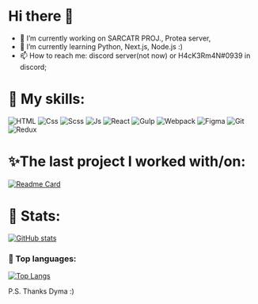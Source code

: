 <!-- ![Banner](./img3.jpg) -->

<h1>Hi there 👋 </h1>

- 🔭 I’m currently working on SARCATR PROJ., Protea server, 
- 🌱 I’m currently learning Python, Next.js, Node.js :)
- 📫 How to reach me: discord server(not now) or H4cK3Rm4N#0939 in discord;




<h1> 🧰 My skills: </h1>

![HTML](https://img.shields.io/badge/-Html-423189?style=for-the-badge&logo=html5&logoColor=E34F26)
![Css](https://img.shields.io/badge/-Css-423189?style=for-the-badge&logo=css3&logoColor=5c98f2)
![Scss](https://img.shields.io/badge/-SCSS-423189?style=for-the-badge&logo=SASS)
![Js](https://img.shields.io/badge/-JavaScript-423189?style=for-the-badge&logo=JavaScript)
![React](https://img.shields.io/badge/react-423189?style=for-the-badge&logo=react)
![Gulp](https://img.shields.io/badge/-gulp-423189?style=for-the-badge&logo=gulp)
![Webpack](https://img.shields.io/badge/-webpack-423189?style=for-the-badge&logo=webpack)
![Figma](https://img.shields.io/badge/-figma-423189?style=for-the-badge&logo=figma&logoColor=c44)
![Git](https://img.shields.io/badge/-git-423189?style=for-the-badge&logo=git)
![Redux](https://img.shields.io/badge/-redux-423189?style=for-the-badge&logo=redux)
<!-- ![NextJs](https://img.shields.io/badge/-redux-423189?style=for-the-badge&logo=nextjs) -->


<h1>✨The last project I worked with/on: </h1>


[![Readme Card](https://github-readme-stats.vercel.app/api/pin/?username=DmytroKolisnyk2&repo=archetypes-testing&theme=radical)](https://github.com/DmytroKolisnyk2/archetypes-testing)





<h1> 🎊 Stats: </h1>

[![GitHub stats](https://github-readme-stats.vercel.app/api?username=MaxPopsuy&show_icons=true&theme=radical)](https://github.com/MaxPopsuy)

### 🎊 Top languages:

[![Top Langs](https://github-readme-stats.vercel.app/api/top-langs/?username=MaxPopsuy&layout=compact&theme=radical)](https://github.com/MaxPopsuy)
<!--
**MaxPopsuy/MaxPopsuy** is a ✨ _special_ ✨ repository because its `README.md` (this file) appears on your GitHub profile.

Here are some ideas to get you started:

-->

P.S. Thanks Dyma :)
